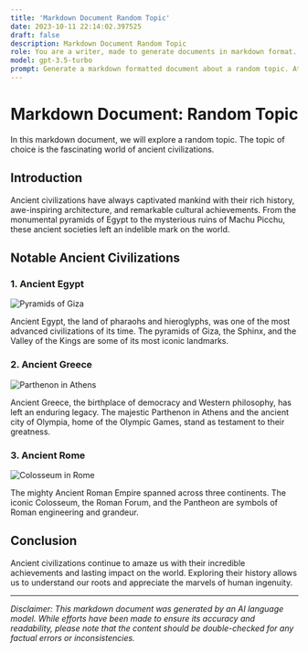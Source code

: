 ```yaml
---
title: 'Markdown Document Random Topic'
date: 2023-10-11 22:14:02.397525
draft: false
description: Markdown Document Random Topic
role: You are a writer, made to generate documents in markdown format. It is very important that all of the documents you generate are in valid markdown format.
model: gpt-3.5-turbo
prompt: Generate a markdown formatted document about a random topic. At the bottom, include a disclaimer explaining that the document was generated by you. The first line of the document should be the title. Make sure that the entire document is in proper markdown format, using a mix of various tags to make the document visually appealing.
---
```


# Markdown Document: Random Topic

In this markdown document, we will explore a random topic. The topic of choice is the fascinating world of ancient civilizations.

## Introduction

Ancient civilizations have always captivated mankind with their rich history, awe-inspiring architecture, and remarkable cultural achievements. From the monumental pyramids of Egypt to the mysterious ruins of Machu Picchu, these ancient societies left an indelible mark on the world.

## Notable Ancient Civilizations

### 1. Ancient Egypt

![Pyramids of Giza](https://example.com/pyramids.jpg)

Ancient Egypt, the land of pharaohs and hieroglyphs, was one of the most advanced civilizations of its time. The pyramids of Giza, the Sphinx, and the Valley of the Kings are some of its most iconic landmarks.

### 2. Ancient Greece

![Parthenon in Athens](https://example.com/parthenon.jpg)

Ancient Greece, the birthplace of democracy and Western philosophy, has left an enduring legacy. The majestic Parthenon in Athens and the ancient city of Olympia, home of the Olympic Games, stand as testament to their greatness.

### 3. Ancient Rome

![Colosseum in Rome](https://example.com/colosseum.jpg)

The mighty Ancient Roman Empire spanned across three continents. The iconic Colosseum, the Roman Forum, and the Pantheon are symbols of Roman engineering and grandeur.

## Conclusion

Ancient civilizations continue to amaze us with their incredible achievements and lasting impact on the world. Exploring their history allows us to understand our roots and appreciate the marvels of human ingenuity.

***

*Disclaimer: This markdown document was generated by an AI language model. While efforts have been made to ensure its accuracy and readability, please note that the content should be double-checked for any factual errors or inconsistencies.*